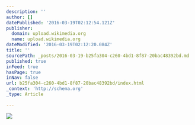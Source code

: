 ```yaml
---
description: ''
author: []
datePublished: '2016-03-19T02:12:54.121Z'
publisher:
  domain: upload.wikimedia.org
  name: upload.wikimedia.org
dateModified: '2016-03-19T02:12:20.084Z'
title: ''
sourcePath: _posts/2016-03-19-b25fa304-c260-4bd1-8f87-20bac48392bd.md
published: true
inFeed: true
hasPage: true
inNav: false
url: b25fa304-c260-4bd1-8f87-20bac48392bd/index.html
_context: 'http://schema.org'
_type: Article

---
```

![](https://upload.wikimedia.org/wikipedia/commons/b/b6/PIA17172_Saturn_eclipse_mosaic_bright_crop.jpg)